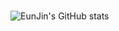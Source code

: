 ###
![EunJin's GitHub stats](https://github-readme-stats.vercel.app/api?username=EunJinPark98&show_icons=true&include_all_commits=true&disable_animations=true&theme=radical)
